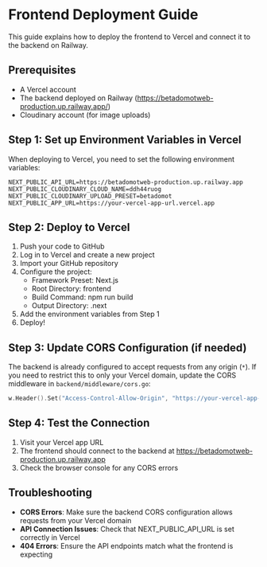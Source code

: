 # Frontend Deployment Guide

This guide explains how to deploy the frontend to Vercel and connect it to the backend on Railway.

## Prerequisites

- A Vercel account
- The backend deployed on Railway (https://betadomotweb-production.up.railway.app/)
- Cloudinary account (for image uploads)

## Step 1: Set up Environment Variables in Vercel

When deploying to Vercel, you need to set the following environment variables:

```
NEXT_PUBLIC_API_URL=https://betadomotweb-production.up.railway.app
NEXT_PUBLIC_CLOUDINARY_CLOUD_NAME=ddh44ruog
NEXT_PUBLIC_CLOUDINARY_UPLOAD_PRESET=betadomot
NEXT_PUBLIC_APP_URL=https://your-vercel-app-url.vercel.app
```

## Step 2: Deploy to Vercel

1. Push your code to GitHub
2. Log in to Vercel and create a new project
3. Import your GitHub repository
4. Configure the project:
   - Framework Preset: Next.js
   - Root Directory: frontend
   - Build Command: npm run build
   - Output Directory: .next
5. Add the environment variables from Step 1
6. Deploy!

## Step 3: Update CORS Configuration (if needed)

The backend is already configured to accept requests from any origin (`*`). If you need to restrict this to only your Vercel domain, update the CORS middleware in `backend/middleware/cors.go`:

```go
w.Header().Set("Access-Control-Allow-Origin", "https://your-vercel-app-url.vercel.app")
```

## Step 4: Test the Connection

1. Visit your Vercel app URL
2. The frontend should connect to the backend at https://betadomotweb-production.up.railway.app
3. Check the browser console for any CORS errors

## Troubleshooting

- **CORS Errors**: Make sure the backend CORS configuration allows requests from your Vercel domain
- **API Connection Issues**: Check that NEXT_PUBLIC_API_URL is set correctly in Vercel
- **404 Errors**: Ensure the API endpoints match what the frontend is expecting